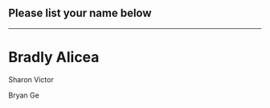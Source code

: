 ## Please list your name below
--------------------------------------------------------------------------------------------------------------------------------------
Bradly Alicea
=======

Sharon Victor

Bryan Ge